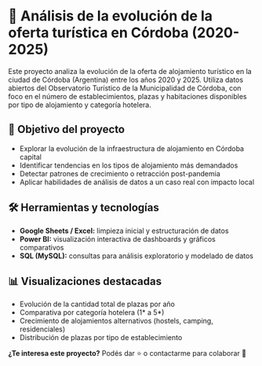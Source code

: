 # 🏨 Análisis de la evolución de la oferta turística en Córdoba (2020-2025)

Este proyecto analiza la evolución de la oferta de alojamiento turístico en la ciudad de Córdoba (Argentina) entre los años 2020 y 2025. Utiliza datos abiertos del Observatorio Turístico de la Municipalidad de Córdoba, con foco en el número de establecimientos, plazas y habitaciones disponibles por tipo de alojamiento y categoría hotelera.

## 🎯 Objetivo del proyecto

- Explorar la evolución de la infraestructura de alojamiento en Córdoba capital
- Identificar tendencias en los tipos de alojamiento más demandados
- Detectar patrones de crecimiento o retracción post-pandemia
- Aplicar habilidades de análisis de datos a un caso real con impacto local

## 🛠️ Herramientas y tecnologías

- **Google Sheets / Excel:** limpieza inicial y estructuración de datos
- **Power BI:** visualización interactiva de dashboards y gráficos comparativos
- **SQL (MySQL):** consultas para análisis exploratorio y modelado de datos

## 📊 Visualizaciones destacadas

- Evolución de la cantidad total de plazas por año
- Comparativa por categoría hotelera (1* a 5*)
- Crecimiento de alojamientos alternativos (hostels, camping, residenciales)
- Distribución de plazas por tipo de establecimiento

**¿Te interesa este proyecto?** Podés dar ⭐️ o contactarme para colaborar 🚀
